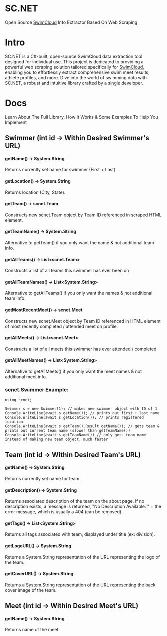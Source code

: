 # SC.NET
Open Source [SwimCloud](https://swimcloud.com/) Info Extractor Based On Web Scraping

# Intro

SC.NET is a C#-built, open-source SwimCloud data extraction tool designed for individual use. This project is dedicated to providing a powerful web scraping solution tailored specifically for [SwimCloud](https://swimcloud.com/), enabling you to effortlessly extract comprehensive swim meet results, athlete profiles, and more. Dive into the world of swimming data with SC.NET, a robust and intuitive library crafted by a single developer.

# Docs

Learn About The Full Library, How It Works & Some Examples To Help You Implement

## Swimmer (int id -> Within Desired Swimmer's URL)

#### getName() -> System.String
Returns currently set name for swimmer (First + Last).

#### getLocation() -> System.String
Returns location (City, State).

#### getTeam() -> scnet.Team
Constructs new scnet.Team object by Team ID referenced in scraped HTML element.

#### getTeamName() -> System.String
Alternative to getTeam() if you only want the name & not additional team info.

#### getAllTeams() -> List<scnet.Team>
Constructs a list of all teams this swimmer has ever been on

#### getAllTeamNames() -> List<System.String>
Alternative to getAllTeams() if you only want the names & not additional team info.

#### getMostRecentMeet() -> scnet.Meet
Constructs new scnet.Meet object by Team ID referenced in HTML element of most recently completed / attended meet on profile.

#### getAllMeets() -> List<scnet.Meet>
Constructs a list of all meets this swimmer has ever attended / completed

#### getAllMeetNames() -> List<System.String>
Alternative to getAllMeets() if you only want the meet names & not additional meet info.

### scnet.Swimmer Example:
```
using scnet;

Swimmer s = new Swimmer(1); // makes new swimmer object with ID of 1
Console.WriteLine(await s.getName()); // prints out first + last name
Console.WriteLine(await s.getLocation()); // prints registered location
Console.WriteLine(await s.getTeam().Result.getName()); // gets team & prints out current team name (slower than getTeamName())
Console.WriteLine(await s.getTeamName()) // only gets team name instead of making new team object, much faster
```

## Team (int id -> Within Desired Team's URL)

#### getName() -> System.String
Returns currently set name for team.

#### getDescription() -> System.String
Returns associated description of the team on the about page. If no description exists, a message is returned, "No Description Available: " + the error message, which is usually a 404 (can be removed).

#### getTags() -> List<System.String>
Returns all tags associated with team, displayed under title (ex: division).

#### getLogoURL() -> System.String
Returns a System.String representation of the URL representing the logo of the team.

#### getCoverURL() -> System.String
Returns a System.String representation of the URL representing the back cover image of the team.

## Meet (int id -> Within Desired Meet's URL)

#### getName() -> System.String
Returns name of the meet
